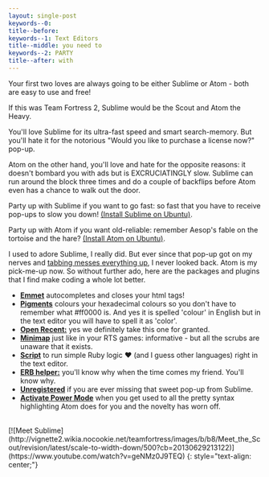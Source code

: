 ```yaml
---
layout: single-post
keywords--0: 
title--before: 
keywords--1: Text Editors
title--middle: you need to 
keywords--2: PARTY
title--after: with
---
```


Your first two loves are always going to be either Sublime or Atom - both are easy to use and free!

If this was Team Fortress 2, Sublime would be the Scout and Atom the Heavy. 

You'll love Sublime for its ultra-fast speed and smart search-memory. But you'll hate it for the notorious "Would you like to purchase a license now?" pop-up. 

Atom on the other hand, you'll love and hate for the opposite reasons: it doesn't bombard you with ads but is EXCRUCIATINGLY slow. Sublime can run around the block three times and do a couple of backflips before Atom even has a chance to walk out the door.

Party up with Sublime if you want to go fast: so fast that you have to receive pop-ups to slow you down! [(Install Sublime on Ubuntu)](http://askubuntu.com/questions/172698/how-do-i-install-sublime-text-2-3).

Party up with Atom if you want old-reliable: remember Aesop's fable on the tortoise and the hare? [(Install Atom on Ubuntu)](https://codeforgeek.com/2014/09/install-atom-editor-ubuntu-14-04/).

I used to adore Sublime, I really did. But ever since that pop-up got on my nerves and [tabbing messes everything up](https://github.com/csrail/hangman/blob/master/lib/game.rb), I never looked back. Atom is my pick-me-up now. So without further ado, here are the packages and plugins that I find make coding a whole lot better.

* <b>[Emmet](https://atom.io/packages/emmet)</b> autocompletes and closes your html tags!
* <b>[Pigments](https://atom.io/packages/pigments)</b> colours your hexadecimal colours so you don't have to remember what #ff0000 is. And yes it is spelled 'colour' in English but in the text editor you will have to spell it as 'color'.
* <b>[Open Recent:](https://atom.io/packages/open-recent)</b> yes we definitely take this one for granted.
* <b>[Minimap](https://atom.io/packages/minimap)</b> just like in your RTS games: informative - but all the scrubs are unaware that it exists.
* <b>[Script](https://atom.io/packages/script)</b> to run simple Ruby logic <span class="heart">♥</span> (and I guess other languages) right in the text editor.
* <b>[ERB helper:](https://atom.io/packages/erb-helper)</b> you'll know why when the time comes my friend. You'll know why.
* <b>[Unregistered](https://atom.io/packages/unregistered)</b> if you are ever missing that sweet pop-up from Sublime.
* <b>[Activate Power Mode](https://atom.io/packages/activate-power-mode)</b> when you get used to all the pretty syntax highlighting Atom does for you and the novelty has worn off.

<br>
[![Meet Sublime](http://vignette2.wikia.nocookie.net/teamfortress/images/b/b8/Meet_the_Scout/revision/latest/scale-to-width-down/500?cb=20130629213122)](https://www.youtube.com/watch?v=geNMz0J9TEQ)
{: style="text-align: center;"}